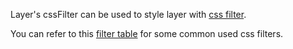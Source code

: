 Layer's cssFilter can be used to style layer with [css filter](https://developer.mozilla.org/en-US/docs/Web/API/CanvasRenderingContext2D/filter).

You can refer to this [filter table](https://github.com/maptalks/maptalks.js/wiki/css-filter) for some common used css filters.
